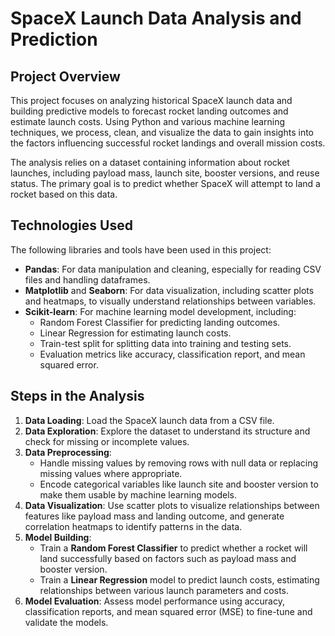 # SpaceX Launch Data Analysis and Prediction

## Project Overview

This project focuses on analyzing historical SpaceX launch data and building predictive models to forecast rocket landing outcomes and estimate launch costs. Using Python and various machine learning techniques, we process, clean, and visualize the data to gain insights into the factors influencing successful rocket landings and overall mission costs.

The analysis relies on a dataset containing information about rocket launches, including payload mass, launch site, booster versions, and reuse status. The primary goal is to predict whether SpaceX will attempt to land a rocket based on this data.

## Technologies Used

The following libraries and tools have been used in this project:

- **Pandas**: For data manipulation and cleaning, especially for reading CSV files and handling dataframes.
- **Matplotlib** and **Seaborn**: For data visualization, including scatter plots and heatmaps, to visually understand relationships between variables.
- **Scikit-learn**: For machine learning model development, including:
  - Random Forest Classifier for predicting landing outcomes.
  - Linear Regression for estimating launch costs.
  - Train-test split for splitting data into training and testing sets.
  - Evaluation metrics like accuracy, classification report, and mean squared error.
  
## Steps in the Analysis

1. **Data Loading**: Load the SpaceX launch data from a CSV file.
2. **Data Exploration**: Explore the dataset to understand its structure and check for missing or incomplete values.
3. **Data Preprocessing**:
    - Handle missing values by removing rows with null data or replacing missing values where appropriate.
    - Encode categorical variables like launch site and booster version to make them usable by machine learning models.
4. **Data Visualization**: Use scatter plots to visualize relationships between features like payload mass and landing outcome, and generate correlation heatmaps to identify patterns in the data.
5. **Model Building**:
    - Train a **Random Forest Classifier** to predict whether a rocket will land successfully based on factors such as payload mass and booster version.
    - Train a **Linear Regression** model to predict launch costs, estimating relationships between various launch parameters and costs.
6. **Model Evaluation**: Assess model performance using accuracy, classification reports, and mean squared error (MSE) to fine-tune and validate the models.
